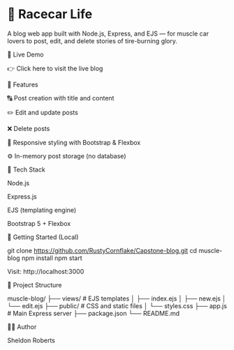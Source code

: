# 🏁 Racecar Life

A blog web app built with Node.js, Express, and EJS — for muscle car lovers to post, edit, and delete stories of tire-burning glory.

🔗 Live Demo

👉 Click here to visit the live blog

🚗 Features

🔠 Post creation with title and content

✏️ Edit and update posts

❌ Delete posts

🎨 Responsive styling with Bootstrap & Flexbox

⚙️ In-memory post storage (no database)

🧰 Tech Stack

Node.js

Express.js

EJS (templating engine)

Bootstrap 5 + Flexbox

🚀 Getting Started (Local)

git clone https://github.com/RustyCornflake/Capstone-blog.git
cd muscle-blog
npm install
npm start

Visit: http://localhost:3000

📂 Project Structure

muscle-blog/
├── views/         # EJS templates
│   ├── index.ejs
│   ├── new.ejs
│   └── edit.ejs
├── public/        # CSS and static files
│   └── styles.css
├── app.js         # Main Express server
├── package.json
└── README.md

👨‍👷 Author

Sheldon Roberts

